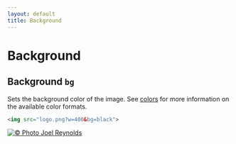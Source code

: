```yaml
---
layout: default
title: Background
---
```


# Background

## Background `bg`

Sets the background color of the image. See [colors](api/colors/) for more information on the available color formats.

~~~ html
<img src="logo.png?w=400&bg=black">
~~~

[![© Photo Joel Reynolds](https://glide.herokuapp.com/2.0/logo.png?w=400&bg=black)](https://glide.herokuapp.com/2.0/logo.png?w=500&bg=black)